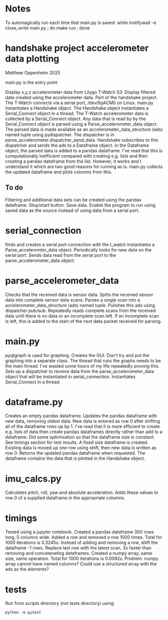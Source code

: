 # Notes

To automagically run each time that main.py is saved:
while inotifywait -e close_write main.py ; do make run ; done

# handshake project accelerometer data plotting

Matthew Oppenheim 2025

main.py is the entry point

Display x,y,z accelerometer data from Lilygo T-Watch S3.
Display filtered data created using the accelerometer data.
Part of the handshake project.
The T-Watch connects via a serial port, /dev/ttyACM0 on Linux.
main.py instantiates a Handshake object.
The Handshake object instantiates a Serial_Connect object in a thread.
The T-Watch accelerometer data is collected by a Serial_Connect object.
Any data that is read by by the Serial_Connect object is parsed using a Parse_accelerometer_data object.
The parsed data is made available as an accelerometer_data_structure (ads) named tuple using pydispatcher.
The dispatcher is in parse_accelerometer.dispatcher_send_data.
Handshake subscribes to this dispatcher and sends the ads to a Dataframe object.
In the Dataframe object, the parsed data is added to a pandas dataframe.
I've read that this is computationally inefficient compared with creating e.g. lists and then creating a pandas dataframe from the list.
However, it works and I understand it which are two good reasons for running as is.
main.py collects the updated dataframe and plots columns from this.

## To do

Filtering and additional data sets can be created using the pandas dataframe.
Stop/start button.
Save data. 
Enable the program to run using saved data as the source instead of using data from a serial port.


# serial_connection

finds and creates a serial port connection with the t_watch
Instantiates a Parse_acceleromter_data object.
Periodically looks for new data on the serial port.
Sends data read from the serial port to the parse_accelerometer_data object.

# parse_accelerometer_data

Checks that the received data is sensor data.
Splits the received sensor data into complete sensor data scans.
Parses a single scan into a accelerometer_data_structure (ads) named tuple. 
Pulishes this ads using dispatcher pub/sub.
Repeatedly reads complete scans from the received data until there is no data or an incomplete scan left.
If an incomplete scan is left, this is added to the start of the next data packet received for parsing.

# main.py

pyqtgraph is used for graphing.
Creates the GUI. Don't try and put the graphing into a separate class. The thread that runs the graphs needs to be the main thread.
I've wasted some hours of my life repeatedly proving this.
Sets up a dispatcher to receive data from the parse_accelerometer_data object that will be instantiated in serial_connection.
Instantiates Serial_Connect in a thread.

# dataframe.py

Creates an empty pandas dataframe.
Updates the pandas dataframe with new data, removing oldest data.
New data is entered as row 0 after shifting all of the dataframe rows up by 1.
I've read that it is more efficient to create e.g. lists of data then create pandas dataframes directly rather than add to a dataframe.
Did some optimisation so that the dataframe size is constant. See timings section for test results.
A fixed size dataframe is created. Existing data is moved up one row using shift, then new data is written as row 0.
Returns the updated pandas dataframe when requested.
The dataframe contains the data that is plotted in the Handshake object.

# imu_calcs.py

Calculates pitch, roll, yaw and absolute acceleration.
Adds these values to row 0 of a supplied dataframe in the appropriate columns.

# timings

Tested using a jupyter notebook. Created a pandas dataframe 300 rows long, 5 columns wide.
Added a row and removed a row 1000 times. Total for 1000 iterations is 0.3245s.
Instead of adding and removing a row, shift the dataframe -1 rows. Replace last row with the latest scan. 3x faster than removing and concatenating dataframes.
Created a numpy array, same size, same operation. Total for 1000 iterations is 0.0092s.
Problem: numpy array cannot have named columns? Could use a structured array with the ads as the elements?

# tests

Run from scripts directory (not tests directory) using:
```
python -m pytest
```

